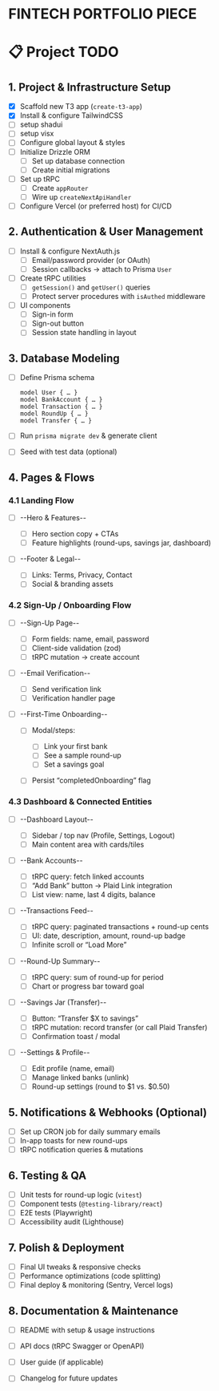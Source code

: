 <!-- # Create T3 App

This is a [T3 Stack](https://create.t3.gg/) project bootstrapped with `create-t3-app`.

## What's next? How do I make an app with this?

We try to keep this project as simple as possible, so you can start with just the scaffolding we set up for you, and add additional things later when they become necessary.

If you are not familiar with the different technologies used in this project, please refer to the respective docs. If you still are in the wind, please join our [Discord](https://t3.gg/discord) and ask for help.

- [Next.js](https://nextjs.org)
- [NextAuth.js](https://next-auth.js.org)
- [Prisma](https://prisma.io)
- [Drizzle](https://orm.drizzle.team)
- [Tailwind CSS](https://tailwindcss.com)
- [tRPC](https://trpc.io)

## Learn More

To learn more about the [T3 Stack](https://create.t3.gg/), take a look at the following resources:

- [Documentation](https://create.t3.gg/)
- [Learn the T3 Stack](https://create.t3.gg/en/faq#what-learning-resources-are-currently-available) — Check out these awesome tutorials

You can check out the [create-t3-app GitHub repository](https://github.com/t3-oss/create-t3-app) — your feedback and contributions are welcome!

## How do I deploy this?

Follow our deployment guides for [Vercel](https://create.t3.gg/en/deployment/vercel), [Netlify](https://create.t3.gg/en/deployment/netlify) and [Docker](https://create.t3.gg/en/deployment/docker) for more information. -->



# FINTECH PORTFOLIO PIECE

# 📋 Project TODO

## 1. Project & Infrastructure Setup
- [x] Scaffold new T3 app (`create-t3-app`)
- [x] Install & configure TailwindCSS
- [ ] setup shadui
- [ ] setup visx
- [ ] Configure global layout & styles
- [ ] Initialize Drizzle ORM  
  - [ ] Set up database connection  
  - [ ] Create initial migrations
- [ ] Set up tRPC  
  - [ ] Create `appRouter`  
  - [ ] Wire up `createNextApiHandler`
- [ ] Configure Vercel (or preferred host) for CI/CD

## 2. Authentication & User Management
- [ ] Install & configure NextAuth.js  
  - [ ] Email/password provider (or OAuth)  
  - [ ] Session callbacks → attach to Prisma `User`
- [ ] Create tRPC utilities  
  - [ ] `getSession()` and `getUser()` queries  
  - [ ] Protect server procedures with `isAuthed` middleware
- [ ] UI components  
  - [ ] Sign-in form  
  - [ ] Sign-out button  
  - [ ] Session state handling in layout

## 3. Database Modeling
- [ ] Define Prisma schema  
  ```prisma
  model User { … }
  model BankAccount { … }
  model Transaction { … }
  model RoundUp { … }
  model Transfer { … }
  ```

- [ ] Run `prisma migrate dev` & generate client
- [ ] Seed with test data (optional)

## 4. Pages & Flows

### 4.1 Landing Flow

- [ ] --Hero & Features--

  - [ ] Hero section copy + CTAs
  - [ ] Feature highlights (round-ups, savings jar, dashboard)
- [ ] --Footer & Legal--

  - [ ] Links: Terms, Privacy, Contact
  - [ ] Social & branding assets

### 4.2 Sign-Up / Onboarding Flow

- [ ] --Sign-Up Page--

  - [ ] Form fields: name, email, password
  - [ ] Client-side validation (zod)
  - [ ] tRPC mutation → create account
- [ ] --Email Verification--

  - [ ] Send verification link
  - [ ] Verification handler page
- [ ] --First-Time Onboarding--

  - [ ] Modal/steps:

    - [ ] Link your first bank
    - [ ] See a sample round-up
    - [ ] Set a savings goal
  - [ ] Persist “completedOnboarding” flag

### 4.3 Dashboard & Connected Entities

- [ ] --Dashboard Layout--

  - [ ] Sidebar / top nav (Profile, Settings, Logout)
  - [ ] Main content area with cards/tiles
- [ ] --Bank Accounts--

  - [ ] tRPC query: fetch linked accounts
  - [ ] “Add Bank” button → Plaid Link integration
  - [ ] List view: name, last 4 digits, balance
- [ ] --Transactions Feed--

  - [ ] tRPC query: paginated transactions + round-up cents
  - [ ] UI: date, description, amount, round-up badge
  - [ ] Infinite scroll or “Load More”
- [ ] --Round-Up Summary--

  - [ ] tRPC query: sum of round-up for period
  - [ ] Chart or progress bar toward goal
- [ ] --Savings Jar (Transfer)--

  - [ ] Button: “Transfer \$X to savings”
  - [ ] tRPC mutation: record transfer (or call Plaid Transfer)
  - [ ] Confirmation toast / modal
- [ ] --Settings & Profile--

  - [ ] Edit profile (name, email)
  - [ ] Manage linked banks (unlink)
  - [ ] Round-up settings (round to \$1 vs. \$0.50)

## 5. Notifications & Webhooks (Optional)

- [ ] Set up CRON job for daily summary emails
- [ ] In-app toasts for new round-ups
- [ ] tRPC notification queries & mutations

## 6. Testing & QA

- [ ] Unit tests for round-up logic (`vitest`)
- [ ] Component tests (`@testing-library/react`)
- [ ] E2E tests (Playwright)
- [ ] Accessibility audit (Lighthouse)

## 7. Polish & Deployment

- [ ] Final UI tweaks & responsive checks
- [ ] Performance optimizations (code splitting)
- [ ] Final deploy & monitoring (Sentry, Vercel logs)

## 8. Documentation & Maintenance
- [ ] README with setup & usage instructions
- [ ] API docs (tRPC Swagger or OpenAPI)
- [ ] User guide (if applicable)
- [ ] Changelog for future updates



<!-- ### Wishlist

# 📝 Wishlist TODO -->
<!-- 
- [ ] ML-backed transaction categorization (TensorFlow.js or Plaid categorizer)  
- [ ] Custom budget creation with threshold alerts (email & in-app toasts)  
- [ ] Multi-goal savings “jars” (e.g. Vacation, Emergency Fund)  
- [ ] Interactive time-series charts for goal progress and projections  
- [ ] Friend groups & shared savings goals with progress leaderboards  
- [ ] Achievement badges & streaks (e.g. “Saved $100 in 7 days”)  
- [ ] Charitable round-ups with Stripe integration  
- [ ] Charity directory and impact dashboard  
- [ ] Real-time transaction/round-up streaming (WebSockets or SSE)  
- [ ] Push notifications via PWA (or Expo for mobile)  
- [ ] Installable PWA with offline mode (service workers & caching)  
- [ ] End-to-end encryption for stored data  
- [ ] Multi-factor authentication (TOTP via Authenticator apps)  
- [ ] Audit logs & role-based access control  
- [ ] Internationalization & multi-currency support  
- [ ] UI localization in at least 2–3 major languages  
- [ ] Data analytics integration (Segment/Mixpanel)  
- [ ] Admin dashboard for user metrics & error logs  
- [ ] Storybook for design-system components  
- [ ] Auto-generated API docs (OpenAPI or tRPC Swagger)  
- [ ] Polished README and a 2–3 min video walkthrough/demo  
- [ ] GitHub Actions CI/CD pipeline (lint, tests, deploy previews)  
- [ ] Error tracking (Sentry) & uptime monitoring  
- [ ] In-app AI chatbot advisor (“How can I save more?”)  
- [ ] Forecasting model prototype (“You’ll save $X next month”)

---

# 💬 Advanced User Interactions

- [ ] Real-time dashboard updates via WebSockets or Server-Sent Events  
- [ ] Push notifications (PWA/browser & mobile) for round-up alerts  
- [ ] PWA installable with read-only offline access & sync on reconnect  
- [ ] Achievement badges with animated UI feedback  
- [ ] Social challenges: friend group savings competitions & leaderboards  
- [ ] In-app AI chatbot for personalized saving tips  
- [ ] Interactive, filterable time-series savings charts with tooltips  
- [ ] Charitable donation flow with dynamic impact feedback modals   -->
